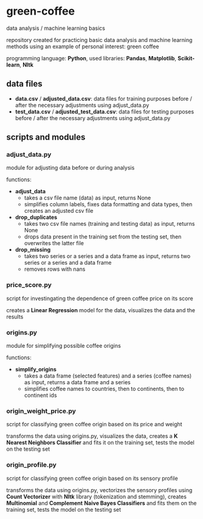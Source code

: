 # green-coffee

data analysis / machine learning basics

repository created for practicing basic data analysis and machine learning methods using an example of personal interest: green coffee

programming language: **Python**, used libraries: **Pandas**, **Matplotlib**, **Scikit-learn**, **Nltk**

## data files

- **data.csv** / **adjusted_data.csv**: data files for training purposes before / after the necessary adjustments using adjust_data.py
- **test_data.csv** / **adjusted_test_data.csv**: data files for testing purposes before / after the necessary adjustments using adjust_data.py

## scripts and modules

### adjust_data.py

module for adjusting data before or during analysis

functions:
- **adjust_data**
  - takes a csv file name (data) as input, returns None
  - simplifies column labels, fixes data formatting and data types, then creates an adjusted csv file
- **drop_duplicates**
  - takes two csv file names (training and testing data) as input, returns None
  - drops data present in the training set from the testing set, then overwrites the latter file
- **drop_missing**
  - takes two series or a series and a data frame as input, returns two series or a series and a data frame
  - removes rows with nans

### price_score.py

script for investingating the dependence of green coffee price on its score

creates a **Linear Regression** model for the data, visualizes the data and the results

### origins.py

module for simplifying possible coffee origins

functions:
- **simplify_origins**
  - takes a data frame (selected features) and a series (coffee names) as input, returns a data frame and a series
  - simplifies coffee names to countries, then to continents, then to continent ids

### origin_weight_price.py

script for classifying green coffee origin based on its price and weight

transforms the data using origins.py, visualizes the data, creates a **K Nearest Neighbors Classifier** and fits it on the training set, tests the model on the testing set

### origin_profile.py

script for classifying green coffee origin based on its sensory profile

transforms the data using origins.py, vectorizes the sensory profiles using **Count Vectorizer** with **Nltk** library (tokenization and stemming), creates **Multinomial** and **Complement** **Naive Bayes Classifiers** and fits them on the training set, tests the model on the testing set
